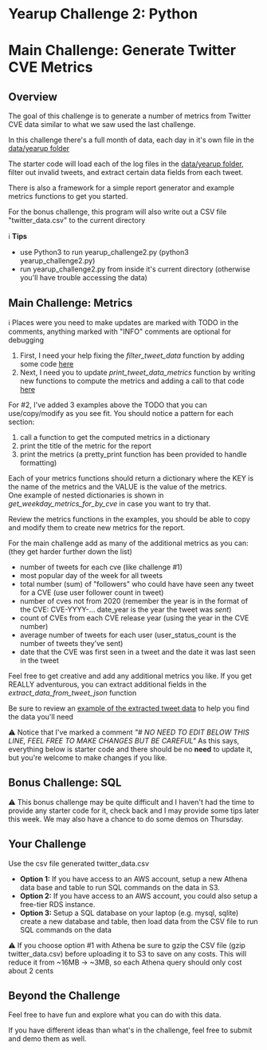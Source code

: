 # Yearup Challenge 2: Python

# Main Challenge: Generate Twitter CVE Metrics

## Overview
The goal of this challenge is to generate a number of metrics from Twitter CVE data similar to what we saw used the last challenge.

In this challenge there's a full month of data, each day in it's own file in the [data/yearup folder](data/yearup_challenge/)

The starter code will load each of the log files in the [data/yearup folder](data/yearup_challenge/), filter out invalid tweets, and extract certain data fields from each tweet.

There is also a framework for a simple report generator and example metrics functions to get you started.

For the bonus challenge, this program will also write out a CSV file "twitter_data.csv" to the current directory

:information_source:  **Tips** 
- use Python3 to run yearup_challenge2.py (python3 yearup_challenge2.py)
- run yearup_challenge2.py from inside it's current directory (otherwise you'll have trouble accessing the data)


## Main Challenge: Metrics

:information_source:   Places were you need to make updates are marked with TODO in the comments, anything marked with "INFO" comments are optional for debugging

1. First, I need your help fixing the _filter_tweet_data_ function by adding some code [here](https://github.com/ryanwsmith/yearup_challenge_2/blob/a79b4a30e763400131c30582bb41da18690716ee/yearup_challenge2.py#L113-L116)
2. Next, I need you to update _print_tweet_data_metrics_ function by writing new functions to compute the metrics and adding a call to that code [here](https://github.com/ryanwsmith/yearup_challenge_2/blob/a79b4a30e763400131c30582bb41da18690716ee/yearup_challenge2.py#L103)

For #2, I've added 3 examples above the TODO that you can use/copy/modify as you see fit.  You should notice a pattern for each section:
1. call a function to get the computed metrics in a dictionary 
2. print the title of the metric for the report
3. print the metrics (a pretty_print function has been provided to handle formatting)

Each of your metrics functions should return a dictionary where the KEY is the name of the metrics and the VALUE is the value of the metrics.  
One example of nested dictionaries is shown in _get_weekday_metrics_for_by_cve_ in case you want to try that.

Review the metrics functions in the examples, you should be able to copy and modify them to create new metrics for the report.

For the main challenge add as many of the additional metrics as you can: (they get harder further down the list)
- number of tweets for each cve (like challenge #1)
- most popular day of the week for all tweets
- total number (sum) of "followers" who could have have seen any tweet for a CVE (use user follower count in tweet)
- number of cves not from 2020 (remember the year is in the format of the CVE: CVE-YYYY-...  date_year is the year the tweet was _sent_)
- count of CVEs from each CVE release year (using the year in the CVE number)
- average number of tweets for each user (user_status_count is the number of tweets they've sent)
- date that the CVE was first seen in a tweet and the date it was last seen in the tweet

Feel free to get creative and add any additional metrics you like.  If you get REALLY adventurous, you can extract additional fields in the _extract_data_from_tweet_json_ function

Be sure to review an [example of the extracted tweet data](https://github.com/ryanwsmith/yearup_challenge_2/blob/a79b4a30e763400131c30582bb41da18690716ee/yearup_challenge2.py#L150-L166) to help you find the data you'll need

:warning:  Notice that I've marked a comment _"# NO NEED TO EDIT BELOW THIS LINE, FEEL FREE TO MAKE CHANGES BUT BE CAREFUL"_
As this says, everything below is starter code and there should be no **need** to update it, but you're welcome to make changes if you like.


## Bonus Challenge: SQL

:warning:   This bonus challenge may be quite difficult and I haven't had the time to provide any starter code for it, check back and I may provide some tips later this week.
We may also have a chance to do some demos on Thursday.

## Your Challenge

Use the csv file generated twitter_data.csv

- **Option 1:** If you have access to an AWS account, setup a new Athena data base and table to run SQL commands on the data in S3. 
- **Option 2:** If you have access to an AWS account, you could also setup a free-tier RDS instance.
- **Option 3:** Setup a SQL database on your laptop (e.g. mysql, sqlite) create a new database and table, then load data from the CSV file to run SQL commands on the data

:warning:  If you choose option #1 with Athena be sure to gzip the CSV file (gzip twitter_data.csv) before uploading it to S3 to save on any costs.  This will reduce it from ~16MB -> ~3MB, so each Athena query should only cost about 2 cents 

## Beyond the Challenge

Feel free to have fun and explore what you can do with this data.  

If you have different ideas than what's in the challenge, feel free to submit and demo them as well.